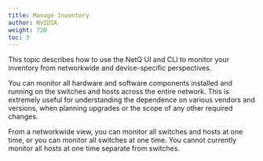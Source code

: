 ```yaml
---
title: Manage Inventory
author: NVIDIA
weight: 720
toc: 3
---
```

This topic describes how to use the NetQ UI and CLI to monitor your inventory from networkwide and device-specific perspectives.

You can monitor all hardware and software components installed and running on the switches and hosts across the entire network. This is extremely useful for understanding the dependence on various vendors and versions, when planning upgrades or the scope of any other required changes.

From a networkwide view, you can monitor all switches and hosts at one time, or you can monitor all switches at one time. You cannot currently monitor all hosts at one time separate from switches.
